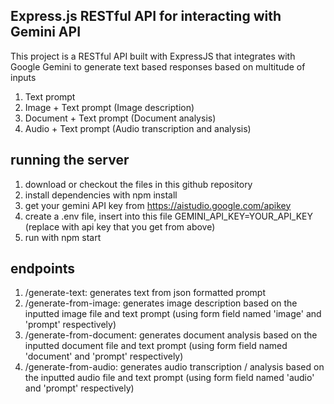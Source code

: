 ## Express.js RESTful API for interacting with Gemini API
This project is a RESTful API built with ExpressJS that integrates with Google Gemini to generate text based responses based on multitude of inputs
1. Text prompt
2. Image + Text prompt (Image description)
3. Document + Text prompt (Document analysis)
4. Audio + Text prompt (Audio transcription and analysis)

## running the server
1. download or checkout the files in this github repository
2. install dependencies with npm install
3. get your gemini API key from https://aistudio.google.com/apikey
4. create a .env file, insert into this file GEMINI_API_KEY=YOUR_API_KEY (replace with api key that you get from above)
5. run with npm start

## endpoints
1. /generate-text: generates text from json formatted prompt
2. /generate-from-image: generates image description based on the inputted image file and text prompt (using form field named 'image' and 'prompt' respectively)
3. /generate-from-document: generates document analysis based on the inputted document file and text prompt (using form field named 'document' and 'prompt' respectively)
4. /generate-from-audio: generates audio transcription / analysis based on the inputted audio file and text prompt (using form field named 'audio' and 'prompt' respectively)
